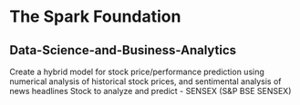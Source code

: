 # The Spark Foundation
## Data-Science-and-Business-Analytics
Create a hybrid model for stock price/performance prediction using numerical analysis of historical stock prices, and sentimental analysis of news headlines Stock to analyze and predict - SENSEX (S&amp;P BSE SENSEX)


